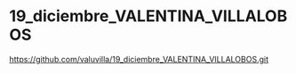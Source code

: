 # 19_diciembre_VALENTINA_VILLALOBOS
 https://github.com/valuvilla/19_diciembre_VALENTINA_VILLALOBOS.git
 
 
